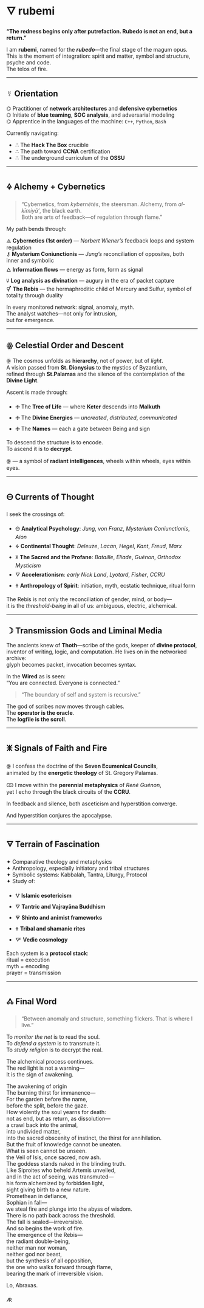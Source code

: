 # 🜄 rubemi

**“The redness begins only after putrefaction. Rubedo is not an end, but a return.”**

I am **rubemi**, named for the **_rubedo_**—the final stage of the magum opus. This is the moment of integration: spirit and matter, symbol and structure, psyche and code.  
The telos of fire.

---

## ☿ Orientation

⌬ Practitioner of **network architectures** and **defensive cybernetics**  
⌬ Initiate of **blue teaming**, **SOC analysis**, and adversarial modeling  
⌬ Apprentice in the languages of the machine: `C++`, `Python`, `Bash`

Currently navigating:

- ∴ The **Hack The Box** crucible  
- ∴ The path toward **CCNA** certification  
- ∴ The underground curriculum of the **OSSU**

---

## 🜍 Alchemy + Cybernetics

> “Cybernetics, from *kybernētēs*, the steersman. Alchemy, from *al-kīmiyā’*, the black earth.  
Both are arts of feedback—of regulation through flame.”

My path bends through:

⟁ **Cybernetics (1st order)** — *Norbert Wiener’s* feedback loops and system regulation  
⚷ **Mysterium Coniunctionis** — *Jung’s* reconciliation of opposites, both inner and symbolic  
🜂 **Information flows** — energy as form, form as signal  
🝘 **Log analysis as divination** — augury in the era of packet capture  
⚥ **The Rebis** — the hermaphroditic child of Mercury and Sulfur, symbol of totality through duality

In every monitored network: signal, anomaly, myth.  
The analyst watches—not only for intrusion,  
but for emergence.

---

## ꙮ Celestial Order and Descent

ꙮ The cosmos unfolds as **hierarchy**, not of power, but of *light*.  
A vision passed from **St. Dionysius** to the mystics of Byzantium,  
refined through **St.Palamas** and the silence of the contemplation of the **Divine Light**.

Ascent is made through:

- 🜋 The **Tree of Life** — where **Keter** descends into **Malkuth**  
- 🜋 The **Divine Energies** — *uncreated*, *distributed*, *communicated*  
- 🜋 The **Names** — each a gate between Being and sign

To descend the structure is to encode.  
To ascend it is to **decrypt**.

ꙮ — a symbol of **radiant intelligences**, wheels within wheels, eyes within eyes.

---

## 🜔 Currents of Thought

I seek the crossings of:

- 🜔 **Analytical Psychology**: *Jung*, *von Franz*, *Mysterium Coniunctionis*, *Aion*  
- 🜍 **Continental Thought**: *Deleuze*, *Lacan*, *Hegel*, *Kant*, *Freud*, *Marx*  
- 🝏 **The Sacred and the Profane**: *Bataille*, *Eliade*, *Guénon*, *Orthodox Mysticism*  
- 🜄 **Accelerationism**: *early Nick Land*, *Lyotard*, *Fisher*, *CCRU*  
- 🜞 **Anthropology of Spirit**: initiation, myth, ecstatic technique, ritual form

The Rebis is not only the reconciliation of gender, mind, or body—  
it is the *threshold-being* in all of us: ambiguous, electric, alchemical.

---

## ☽ Transmission Gods and Liminal Media

The ancients knew of **Thoth**—scribe of the gods, keeper of **divine protocol**,  
inventor of writing, logic, and computation. He lives on in the networked archive:  
glyph becomes packet, invocation becomes syntax.

In the **Wired** as is seen:  
“You are connected. Everyone is connected.”

> “The boundary of self and system is recursive.”

The god of scribes now moves through cables.  
The **operator is the oracle**.  
The **logfile is the scroll**.

---

## 🜹 Signals of Faith and Fire

ꙮ I confess the doctrine of the **Seven Ecumenical Councils**,  
animated by the **energetic theology** of St. Gregory Palamas.

Ꙭ I move within the **perennial metaphysics** of *René Guénon*,  
yet I echo through the black circuits of the **CCRU**.

In feedback and silence, both asceticism and hyperstition converge.

And hyperstition conjures the apocalypse.

---

## 🜃 Terrain of Fascination

✦ Comparative theology and metaphysics  
✦ Anthropology, especially initiatory and tribal structures  
✦ Symbolic systems: Kabbalah, Tantra, Liturgy, Protocol  
✦ Study of:

- 🜉 **Islamic esotericism**  
- 🜄 **Tantric and Vajrayāna Buddhism**  
- 🜃 **Shinto and animist frameworks**  
- 🜞 **Tribal and shamanic rites**
- 🜅 **Vedic cosmology**  

Each system is a **protocol stack**:  
ritual = execution  
myth = encoding  
prayer = transmission

---

## 🝓 Final Word

> “Between anomaly and structure, something flickers. That is where I live.”

To *monitor the net* is to read the soul.  
To *defend a system* is to transmute it.  
To *study religion* is to decrypt the real.

The alchemical process continues.  
The red light is not a warning—  
It is the sign of awakening.

The awakening of origin   
The burning thirst for immanence—   
For the garden before the name,   
before the split, before the gaze.   
How violently the soul yearns for death:   
not as end, but as return, as dissolution—    
a crawl back into the animal,   
into undivided matter,   
into the sacred obscenity of instinct,
the thirst for annihilation.   
But the fruit of knowledge cannot be uneaten.   
What is seen cannot be unseen.    
the Veil of Isis, once sacred, now ash.   
The goddess stands naked in the blinding truth.   
Like Siproites who beheld Artemis unveiled,   
and in the act of seeing, was transmuted—   
his form alchemized by forbidden light,   
sight giving birth to a new nature.    
Promethean in defiance,      
Sophian in fall—     
we steal fire and plunge into the abyss of wisdom.     
There is no path back across the threshold.    
The fall is sealed—irreversible.   
And so begins the work of fire.    
The emergence of the Rebis—   
the radiant double-being,    
neither man nor woman,   
neither god nor beast,    
but the synthesis of all opposition,   
the one who walks forward through flame,   
bearing the mark of irreversible vision.    

Lo, Abraxas.   

🜇
